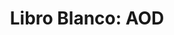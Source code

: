 ---
title: 'Libro Blanco: AOD'
description: 'La AOD española: diagnóstico sobre su calidad y cantida'
link: /documentos/241011-Informe-CIECODE-AOD.pdf
tags:
    - coherencia-de-politicas
    - aod
    - libro-blanco-del-desarrollo
createdAt: 2020-10-22
---